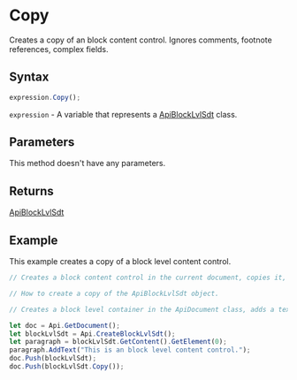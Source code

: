 # Copy

Creates a copy of an block content control. Ignores comments, footnote references, complex fields.

## Syntax

```javascript
expression.Copy();
```

`expression` - A variable that represents a [ApiBlockLvlSdt](../ApiBlockLvlSdt.md) class.

## Parameters

This method doesn't have any parameters.

## Returns

[ApiBlockLvlSdt](../../ApiBlockLvlSdt/ApiBlockLvlSdt.md)

## Example

This example creates a copy of a block level content control.

```javascript editor-docx
// Creates a block content control in the current document, copies it, and adds a copy to the same document.

// How to create a copy of the ApiBlockLvlSdt object.

// Creates a block level container in the ApiDocument class, adds a text to it, and copies it into the same document.

let doc = Api.GetDocument();
let blockLvlSdt = Api.CreateBlockLvlSdt();
let paragraph = blockLvlSdt.GetContent().GetElement(0);
paragraph.AddText("This is an block level content control.");
doc.Push(blockLvlSdt);
doc.Push(blockLvlSdt.Copy());
```
